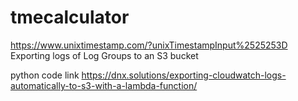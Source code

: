 # tmecalculator
https://www.unixtimestamp.com/?unixTimestampInput%2525253D
Exporting logs of Log Groups to an S3 bucket

python code link 
https://dnx.solutions/exporting-cloudwatch-logs-automatically-to-s3-with-a-lambda-function/
